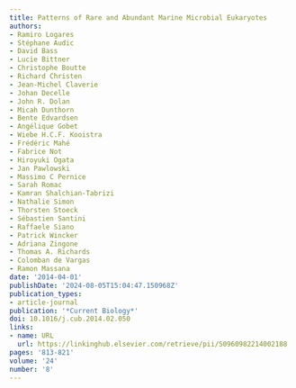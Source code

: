 ```yaml
---
title: Patterns of Rare and Abundant Marine Microbial Eukaryotes
authors:
- Ramiro Logares
- Stéphane Audic
- David Bass
- Lucie Bittner
- Christophe Boutte
- Richard Christen
- Jean-Michel Claverie
- Johan Decelle
- John R. Dolan
- Micah Dunthorn
- Bente Edvardsen
- Angélique Gobet
- Wiebe H.C.F. Kooistra
- Frédéric Mahé
- Fabrice Not
- Hiroyuki Ogata
- Jan Pawlowski
- Massimo C Pernice
- Sarah Romac
- Kamran Shalchian-Tabrizi
- Nathalie Simon
- Thorsten Stoeck
- Sébastien Santini
- Raffaele Siano
- Patrick Wincker
- Adriana Zingone
- Thomas A. Richards
- Colomban de Vargas
- Ramon Massana
date: '2014-04-01'
publishDate: '2024-08-05T15:04:47.150968Z'
publication_types:
- article-journal
publication: '*Current Biology*'
doi: 10.1016/j.cub.2014.02.050
links:
- name: URL
  url: https://linkinghub.elsevier.com/retrieve/pii/S0960982214002188
pages: '813-821'
volume: '24'
number: '8'
---
```

